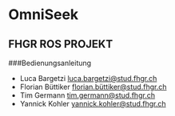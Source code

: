 # OmniSeek
## FHGR ROS PROJEKT
###Bedienungsanleitung
- Luca Bargetzi				luca.bargetzi@stud.fhgr.ch
- Florian Büttiker			florian.büttiker@stud.fhgr.ch
- Tim Germann				tim.germann@stud.fhgr.ch
- Yannick Kohler			yannick.kohler@stud.fhgr.ch






